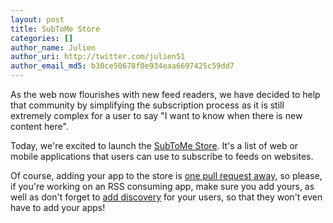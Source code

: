 ```yaml
---
layout: post
title: SubToMe Store
categories: []
author_name: Julien
author_uri: http://twitter.com/julien51
author_email_md5: b30ce50678f0e934eaa6697425c59dd7
---
```


As the web now flourishes with new feed readers, we have decided to help that community by simplifying the subscription process as it is still extremely complex for a user to say "I want to know when there is new content here".

Today, we're excited to launch the [SubToMe Store](https://www.subtome.com/store.html). It's a list of web or mobile applications that users can use to subscribe to feeds on websites.

Of course, adding your app to the store is [one pull request away](https://github.com/superfeedr/subtome), so please, if you're working on an RSS consuming app, make sure you add yours, as well as don't forget to [add discovery](https://www.subtome.com/developers.html) for your users, so that they won't even have to add your apps!
